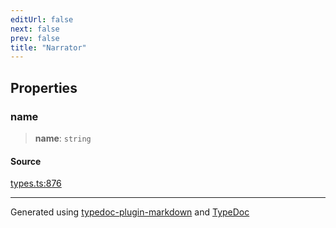 ```yaml
---
editUrl: false
next: false
prev: false
title: "Narrator"
---
```


## Properties

### name

> **name**: `string`

#### Source

[types.ts:876](https://github.com/fostertheweb/spotify-web-sdk/blob/b2835c1/src/types.ts#L876)

***

Generated using [typedoc-plugin-markdown](https://www.npmjs.com/package/typedoc-plugin-markdown) and [TypeDoc](https://typedoc.org/)
